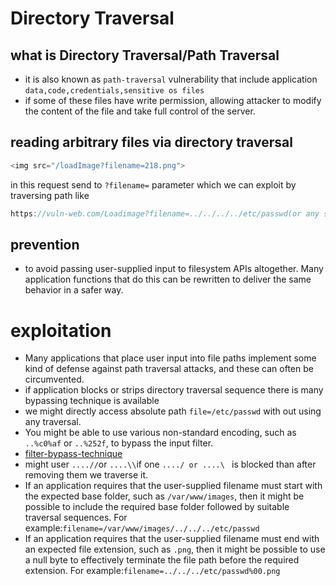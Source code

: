 # Directory Traversal
## what is Directory Traversal/Path Traversal
* it is also known as `path-traversal` vulnerability that include application `data,code,credentials,sensitive os files` 
* if some of these files have write permission, allowing attacker to modify the content of the file and take full control of the server.

## reading arbitrary files via directory traversal 
```js
<img src="/loadImage?filename=218.png">
```
in this request send to `?filename=` parameter which we can exploit by traversing path like
```js
https://vuln-web.com/Loadimage?filename=../../../../etc/passwd(or any sysfiles)
```

## prevention
* to avoid passing user-supplied input to filesystem APIs altogether. Many application functions that do this can be rewritten to deliver the same behavior in a safer way.

# exploitation
* Many applications that place user input into file paths implement some kind of defense against path traversal attacks, and these can often be circumvented.
 * if application blocks or strips directory traversal sequence there is many bypassing technique is available
 * we might directly access absolute path `file=/etc/passwd` with out using any traversal.
 * You might be able to use various non-standard encoding, such as `..%c0%af` or `..%252f`, to bypass the input filter.
* [filter-bypass-technique](https://code.google.com/archive/p/teenage-mutant-ninja-turtles/wikis/AdvancedObfuscationPathtraversal.wiki)
* might user `....//`or `....\\`if one `..../ or ....\ ` is blocked than after removing them we traverse it.
* If an application requires that the user-supplied filename must start with the expected base folder, such as `/var/www/images`, then it might be possible to include the required base folder followed by suitable traversal sequences. For example:`filename=/var/www/images/../../../etc/passwd`
* If an application requires that the user-supplied filename must end with an expected file extension, such as `.png`, then it might be possible to use a null byte to effectively terminate the file path before the required extension. For example:`filename=../../../etc/passwd%00.png`